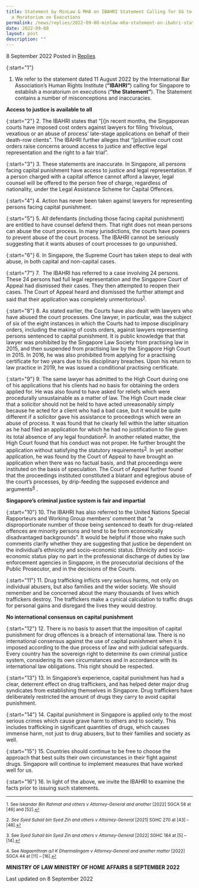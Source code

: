 ```yaml
---
title: Statement by MinLaw & MHA on IBAHRI Statement Calling for SG to Establish
  a Moratorium on Executions
permalink: /news/replies/2022-09-08-minlaw-mha-statement-on-ibahri-statement/
date: 2022-09-08
layout: post
description: ""
---
```

8 September 2022 Posted in [Replies](/news/replies)  

{:start="1"}
1. We refer to the statement dated 11 August 2022 by the International Bar Association’s Human Rights Institute (<b>“IBAHRI”</b>) calling for Singapore to establish a moratorium on executions (<b>“the Statement”</b>). The Statement contains a number of misconceptions and inaccuracies.

**Access to justice is available to all**

{:start="2"}
2. The IBAHRI states that “[i]n recent months, the Singaporean courts have imposed cost orders against lawyers for filing ‘frivolous, vexatious or an abuse of process’ late-stage applications on behalf of their death-row clients”. The IBAHRI further alleges that “[p]unitive court cost orders raise concerns around access to justice and effective legal representation and the right to a fair trial”. 

{:start="3"}
3. These statements are inaccurate. In Singapore, all persons facing capital punishment have access to justice and legal representation. If a person charged with a capital offence cannot afford a lawyer, legal counsel will be offered to the person free of charge, regardless of nationality, under the Legal Assistance Scheme for Capital Offences. 

{:start="4"}
4. Action has never been taken against lawyers for representing persons facing capital punishment.

{:start="5"}
5. All defendants (including those facing capital punishment) are entitled to have counsel defend them. That right does not mean persons can abuse the court process. In many jurisdictions, the courts have powers to prevent abuse of the court process. The IBAHRI cannot be seriously suggesting that it wants abuses of court processes to go unpunished. 

{:start="6"}
6. In Singapore, the Supreme Court has taken steps to deal with abuse, in both capital and non-capital cases. 

{:start="7"}
7.  The IBAHRI has referred to a case involving 24 persons. These 24 persons had full legal representation and the Singapore Court of Appeal had dismissed their cases. They then attempted to reopen their cases. The Court of Appeal heard and dismissed the further attempt and said that their application was completely unmeritorious<sup><a href="#fn1" id="ref1">1</a></sup>. 

{:start="8"}
8. As stated earlier, the Courts have also dealt with lawyers who have abused the court processes. One lawyer, in particular, was the subject of six of the eight instances in which the Courts had to impose disciplinary orders, including the making of costs orders, against lawyers representing persons sentenced to capital punishment. It is public knowledge that that lawyer was prohibited by the Singapore Law Society from practising law in 2015, and then suspended from practising law by the Singapore High Court in 2015. In 2016, he was also prohibited from applying for a practising certificate for two years due to his disciplinary breaches. Upon his return to law practice in 2019, he was issued a conditional practising certificate. 

{:start="9"}
9.	The same lawyer has admitted to the High Court during one of his applications that his clients had no basis for obtaining the orders applied for. He was also found to have asked for reliefs which were procedurally unsustainable as a matter of law. The High Court made clear that a solicitor should not be held to have acted unreasonably simply because he acted for a client who had a bad case, but it would be quite different if a solicitor gave his assistance to proceedings which were an abuse of process. It was found that he clearly fell within the latter situation as he had filed an application for which he had no justification to file given its total absence of any legal foundation<sup><a href="#fn2" id="ref2">2</a></sup>. In another related matter, the High Court found that his conduct was not proper. He further brought the application without satisfying the statutory requirements<sup><a href="#fn3" id="ref3">3</a></sup>. In yet another application, he was found by the Court of Appeal to have brought an application when there was no factual basis, and that proceedings were instituted on the basis of speculation. The Court of Appeal further found that the proceedings instituted constituted a blatant and egregious abuse of the court’s processes, by drip-feeding the supposed evidence and arguments<sup><a href="#fn4" id="ref4">4</a></sup> . 

**Singapore’s criminal justice system is fair and impartial**

{:start="10"}
10.	The IBAHRI has also referred to the United Nations Special Rapporteurs and Working Group members’ comment that “a disproportionate number of those being sentenced to death for drug-related offences are minority persons and tend to be from economically disadvantaged backgrounds”. It would be helpful if those who make such comments clarify whether they are suggesting that justice be dependent on the individual’s ethnicity and socio-economic status. Ethnicity and socio-economic status play no part in the professional discharge of duties by law enforcement agencies in Singapore, in the prosecutorial decisions of the Public Prosecutor, and in the decisions of the Courts. 

{:start="11"}
11.	Drug trafficking inflicts very serious harms, not only on individual abusers, but also families and the wider society. We should remember and be concerned about the many thousands of lives which traffickers destroy. The traffickers make a cynical calculation to traffic drugs for personal gains and disregard the lives they would destroy. 

**No international consensus on capital punishment**

{:start="12"}
12.	There is no basis to assert that the imposition of capital punishment for drug offences is a breach of international law. There is no international consensus against the use of capital punishment when it is imposed according to the due process of law and with judicial safeguards. Every country has the sovereign right to determine its own criminal justice system, considering its own circumstances and in accordance with its international law obligations. This right should be respected. 

{:start="13"}
13.	In Singapore’s experience, capital punishment has had a clear, deterrent effect on drug traffickers, and has helped deter major drug syndicates from establishing themselves in Singapore. Drug traffickers have deliberately restricted the amount of drugs they carry to avoid capital punishment.

{:start="14"}
14.	Capital punishment in Singapore is applied only to the most serious crimes which cause grave harm to others and to society. This includes trafficking in significant quantities of drugs, which causes immense harm, not just to drug abusers, but to their families and society as well. 

{:start="15"}
15.	Countries should continue to be free to choose the approach that best suits their own circumstances in their fight against drugs. Singapore will continue to implement measures that have worked well for us. 

{:start="16"}
16.	In light of the above, we invite the IBAHRI to examine the facts prior to issuing such statements.

* * *

<p><sup id="fn1">1. See <i>Iskandar Bin Rahmat and others v Attorney-General and another</i> [2022] SGCA 58 at [46] and [52].<a href="#ref1" title="Jump back to footnote 1 in the text.">↩</a></sup></p>

<p><sup id="fn2">2. <i>See Syed Suhail bin Syed Zin and others v Attorney-General</i> [2021] SGHC 270 at [43] – [48].<a href="#ref2" title="Jump back to footnote 2 in the text.">↩</a></sup></p>

<p><sup id="fn3">3. See <i>Syed Suhail bin Syed Zin and others v Attorney-General</i> [2022] SGHC 184 at [5] – [14].<a href="#ref3" title="Jump back to footnote 3 in the text.">↩</a></sup></p>

<p><sup id="fn4">4. See <i>Nagaenthran a/l K Dharmalingam v Attorney-General and another matter</i> [2022] SGCA 44 at [11] – [16].<a href="#ref4" title="Jump back to footnote 4 in the text.">↩</a></sup></p>

**MINISTRY OF LAW
MINISTRY OF HOME AFFAIRS
8 SEPTEMBER 2022**

<p class="right-side-updated">Last updated on 8 September 2022</p>